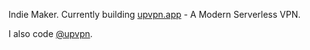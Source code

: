 
Indie Maker. Currently building [upvpn.app](https://upvpn.app) - A Modern Serverless VPN.

I also code [@upvpn](https://github.com/upvpn).

<!--
**64bit/64bit** is a ✨ _special_ ✨ repository because its `README.md` (this file) appears on your GitHub profile.

Here are some ideas to get you started:

- 🔭 I’m currently working on ...
- 🌱 I’m currently learning ...
- 👯 I’m looking to collaborate on ...
- 🤔 I’m looking for help with ...
- 💬 Ask me about ...
- 📫 How to reach me: ...
- 😄 Pronouns: ...
- ⚡ Fun fact: ...
-->

